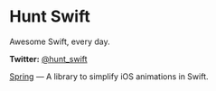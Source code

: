 # Hunt Swift
Awesome Swift, every day.

**Twitter:** [@hunt_swift](https://twitter.com/hunt_swift)

[Spring](https://github.com/MengTo/Spring) — A library to simplify iOS animations in Swift.
